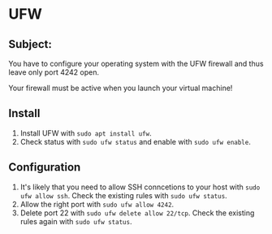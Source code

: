 # UFW

## Subject:
You have to configure your operating system with the UFW firewall and thus leave only port 4242 open.

Your firewall must be active when you launch your virtual machine!

## Install
1. Install UFW with `sudo apt install ufw`. 
2. Check status with `sudo ufw status` and enable with `sudo ufw enable`.

## Configuration
1. It's likely that you need to allow SSH conncetions to your host with `sudo ufw allow ssh`. Check the existing rules with `sudo ufw status`.
2. Allow the right port with `sudo ufw allow 4242`.
3. Delete port 22 with `sudo ufw delete allow 22/tcp`. Check the existing rules again with `sudo ufw status`.
